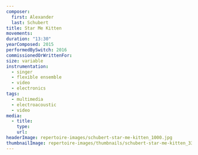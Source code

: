 ```yaml
---
composer:
  first: Alexander
  last: Schubert
title: Star Me Kitten
movements:
duration: "13:30"
yearComposed: 2015
performedBySwitch: 2016
commissionedOrWrittenFor:
size: variable
instrumentation:
  - singer
  - flexible ensemble
  - video
  - electronics
tags:
  - multimedia
  - electroacoustic
  - video
media:
  - title:
    type:
    url:
headerImage: repertoire-images/schubert-star-me-kitten_1000.jpg
thumbnailImage: repertoire-images/thumbnails/schubert-star-me-kitten_330.jpg
---
```

